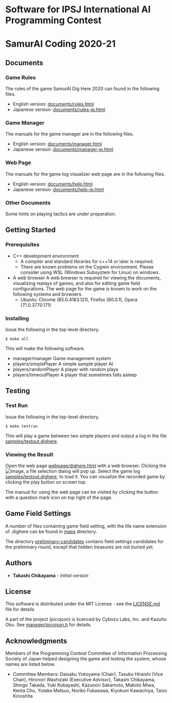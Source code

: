 # Software for IPSJ International AI Programming Contest
#   SamurAI Coding 2020-21

## Documents
### Game Rules
The rules of the game SamurAI Dig Here 2020 can found in the following files.

* English version: [documents/rules.html](documents/rules.html)
* Japanese version: [documents/rules-jp.html](documents/rules-jp.html)
### Game Manager
The manuals for the game manager are in the following files.

* English version: [documents/manager.html](documents/manager.html)
* Japanese version: [documents/manager-jp.html](documents/manager-jp.html)
### Web Page
The manuals for the game log visualizer web page are in the following files.

* English version: [documents/help.html](documents/help.html)
* Japanese version: [documents/help-jp.html](documents/help-jp.html)
### Other Documents
Some hints on playing tactics are under preparation.

## Getting Started
### Prerequisites
* C++ development environment
	* A compiler and standard libraries for c++14 or later is required.
	* There are known problems on the Cygwin environment.
Please consider using WSL (Windows Subsystem for Linux) on windows.
* A web browser
A web browser is required for viewing the documents,
visualizing replays of games,
and also for editing game field configurations.
The web page for the game is known to work
on the following systems and browsers.
	* Ubuntu: Chrome (85.0.4183.121), Firefox (80.0.1), Opera (71.0.3770.171)

### Installing

Issue the following in the top-level directory.

```
$ make all
```

This will make the following software.

* manager/manager
   Game management system
* players/simplePlayer
   A simple sample player AI
* players/randomPlayer
   A player with random plays
* players/timeoutPlayer
   A player that sometimes falls asleep

## Testing

### Test Run
Issue the following in the top-level directory.

```
$ make testrun
```

This will play a game between two simple players and output a log in the file [samples/testout.dighere](samples/testout.dighere).

### Viewing the Result

Open the web page [webpage/dighere.html](webpage/dighere.html) with a
web browser.  Clicking the ![Image](icons/import.png "import button"),
a file selection dialog will pop up.  Select the game log
[samples/testout.dighere](samples/testout.dighere), to load it.  You
can visualize the recorded game by clicking the play button on screen
top.

The manual for using the web page can be visited by clicking the
button with a question mark icon on top right of the page.

## Game Field Settings

A number of files containing game field setting, with the file name extension
of .dighere can be found in [maps](maps) directory.

The directory [preliminary-candidates](maps/preliminary-cancndidates) contains
field settings candidates for the preliminary round,
except that hidden treasures are not buried yet.

## Authors

* **Takashi Chikayama** - *Initial version*

## License

This software is distributed under the MIT License - see the [LICENSE.md](LICENSE.md) file for details

A part of the project (picojson) is licenced by Cybozu Labs, Inc. and Kazuho Oku.
See [manager/picojson.h](manager/picojson.h) for details.

## Acknowledgments

Members of the Programming Contest Committee of Information Processing Society of Japan helped designing the game and testing the system, whose names are listed below.

* Committee Members: 
Daisaku Yokoyama (Chair), Tasuku Hiraishi (Vice Chair), Hironori Washizaki (Executive Advisor), Takashi Chikayama, Shingo Takada, Yuki Kobayashi, Kazunori Sakamoto, Makoto Miwa, Kenta Cho, Yutaka Matsuo, Noriko Fukasawa, Kiyokuni Kawachiya, Taizo Kinoshita
